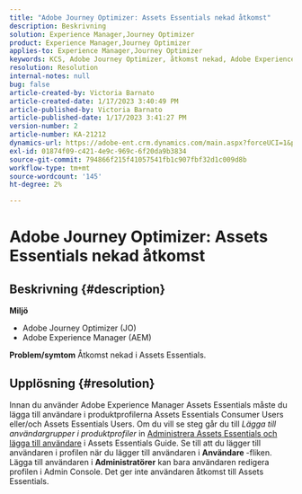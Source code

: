 ```yaml
---
title: "Adobe Journey Optimizer: Assets Essentials nekad åtkomst"
description: Beskrivning
solution: Experience Manager,Journey Optimizer
product: Experience Manager,Journey Optimizer
applies-to: Experience Manager,Journey Optimizer
keywords: KCS, Adobe Journey Optimizer, åtkomst nekad, Adobe Experience Manager, AEM, AJO, Assets Essentials, felsökning
resolution: Resolution
internal-notes: null
bug: false
article-created-by: Victoria Barnato
article-created-date: 1/17/2023 3:40:49 PM
article-published-by: Victoria Barnato
article-published-date: 1/17/2023 3:41:27 PM
version-number: 2
article-number: KA-21212
dynamics-url: https://adobe-ent.crm.dynamics.com/main.aspx?forceUCI=1&pagetype=entityrecord&etn=knowledgearticle&id=cfeedd4e-7d96-ed11-aad1-6045bd006079
exl-id: 01874f09-c421-4e9c-969c-6f20da9b3834
source-git-commit: 794866f215f41057541fb1c907fbf32d1c009d8b
workflow-type: tm+mt
source-wordcount: '145'
ht-degree: 2%

---
```


# Adobe Journey Optimizer: Assets Essentials nekad åtkomst

## Beskrivning {#description}

<b>Miljö</b>
- Adobe Journey Optimizer (JO)
- Adobe Experience Manager (AEM)



<b>Problem/symtom</b>
Åtkomst nekad i Assets Essentials.


## Upplösning {#resolution}


Innan du använder Adobe Experience Manager Assets Essentials måste du lägga till användare i produktprofilerna Assets Essentials Consumer Users eller/och Assets Essentials Users. Om du vill se steg går du till *Lägga till användargrupper i produktprofiler* in [Administrera Assets Essentials och lägga till användare](https://experienceleague.adobe.com/docs/experience-manager-assets-essentials/help/get-started-admins/deploy-administer.html#add-users-to-product-profiles) i Assets Essentials Guide. Se till att du lägger till användaren i profilen när du lägger till användaren i <b>Användare </b> -fliken. Lägga till användaren i <b>Administratörer</b> kan bara användaren redigera profilen i Admin Console. Det ger inte användaren åtkomst till Assets Essentials.
